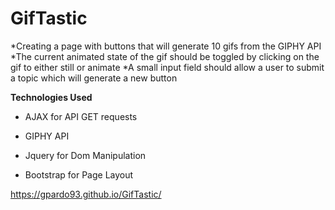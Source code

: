 # GifTastic



*Creating a page with buttons that will generate 10 gifs from the GIPHY API
*The current animated state of the gif should be toggled by clicking on the gif to either still or animate
*A small input field should allow a user to submit a topic which will generate a new button

**Technologies Used**

* AJAX for API GET requests

* GIPHY API

* Jquery for Dom Manipulation

* Bootstrap for Page Layout



https://gpardo93.github.io/GifTastic/
